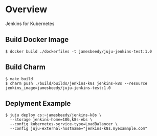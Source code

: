 # Overview

Jenkins for Kubernetes


## Build Docker Image

    $ docker build ./dockerfiles -t jamesbeedy/juju-jenkins-test:1.0

## Build Charm

    $ make build
    $ charm push ./build/builds/jenkins-k8s jenkins-k8s --resource jenkins_image=jamesbeedy/juju-jenkins-test:1.0

## Deplyment Example

    $ juju deploy cs:~jamesbeedy/jenkins-k8s \
      --storage jenkins-home=10G,k8s-ebs \
      --config kubernetes-service-type=LoadBalancer \
      --config juju-external-hostname="jenkins-k8s.myexamnple.com"

